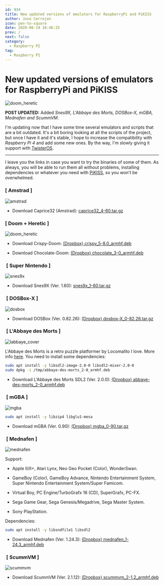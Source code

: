 ```yaml
---
id: 934
title: New updated versions of emulators for RaspberryPi and PiKISS
author: Jose Cerrejon
icon: pen-to-square
date: 2020-06-19 16:46:25
prev: /
next: false
category:
  - Raspberry PI
tag:
  - Raspberry PI
---
```


# New updated versions of emulators for RaspberryPi and PiKISS

![doom_heretic](/images/2020/06/doom_heretic.png)

**POST UPDATED:** Added *Snes9X, L'Abbaye des Morts, DOSBox-X, mGBA, Mednafen and ScummVM*.

I'm updating now that I have some time several emulators and scripts that are a bit outdated. It's a bit boring looking at all the scripts of the project, but once I have it and it's stable, I hope to increase the compatibility with *Raspberry Pi 4* and add some new ones. By the way, I'm slowly giving it support with [TwisterOS](https://raspbian-x.com/).

- - -
I leave you the links in case you want to try the binaries of some of them. As always, you will be able to run them all without problems, installing dependencies or whatever you need with [PiKISS](https://github.com/jmcerrejon/PiKISS), so you won't be overwhelmed.

###  [ Amstrad ]

![amstrad](/images/2020/06/amstrad.png)

* Download Caprice32 (Amstrad): [caprice32_4-60.tar.gz](/res/caprice32_4-60.tar.gz)

###  [ Doom + Heretic ]

![doom_heretic](/images/2020/06/doom_heretic.png)

* Download Crispy-Doom: [(Dropbox) crispy_5-8.0_armhf.deb](https://www.dropbox.com/s/xampebl70k9ll70/crispy_5-8.0_armhf.deb?dl=0)

* Download Chocolate-Doom: [(Dropbox) chocolate_3-0_armhf.deb](https://www.dropbox.com/s/qxxrx6clyrc0e4n/chocolate_3-0_armhf.deb?dl=0)

###  [ Super Nintendo ]

![snes9x](/images/2020/06/snes9x.png)

* Download Snes9X (Ver. 1.60): [snes9x_1-60.tar.gz](/res/snes9x_1-60.tar.gz)

###  [ DOSBox-X ]

![dosbox](/images/2020/06/dosbox.png)

* Download DOSBox (Ver. 0.82.26): [(Dropbox) dosbox-X_0-82.26.tar.gz](https://www.dropbox.com/s/ltjs2vvbc8u1k05/dosbox-X_0-82.26.tar.gz?dl=0)

###  [ L'Abbaye des Morts ]

![labbaye_cover](/images/2013/05/labbaye_cover.jpg)

L'Abbaye des Morts is a retro puzzle platformer by Locomalito I love. More info [here](/post.php?id=162). You need to install some dependencies:

```bash
sudo apt install -y libsdl2-image-2.0-0 libsdl2-mixer-2.0-0
sudo dpkg -i /tmp/abbaye-des-morts_2-0_armhf.deb
```


* Download L'Abbaye des Morts SDL2 (Ver. 2.0.0): [(Dropbox) abbaye-des-morts_2-0_armhf.deb](https://www.dropbox.com/s/w8iz2q3us5eablk/abbaye-des-morts_2-0_armhf.deb?dl=0)

###  [ mGBA ]

![mgba](/images/2020/06/mgba-logo.png)

```bash
sudo apt install -y libzip4 libglu1-mesa
```

* Download mGBA (Ver. 0.90): [(Dropbox) mgba_0-90.tar.gz](https://www.dropbox.com/s/r7fuex5dtfpi1u4/mgba_0-90.tar.gz?dl=)

###  [ Mednafen ]

![mednafen](/images/2020/06/mednafen.png)

Support:

* Apple II/II+, Atari Lynx, Neo Geo Pocket (Color), WonderSwan.

* GameBoy (Color), GameBoy Advance, Nintendo Entertainment System, Super Nintendo Entertainment System/Super Famicom.

* Virtual Boy, PC Engine/TurboGrafx 16 (CD), SuperGrafx, PC-FX.

* Sega Game Gear, Sega Genesis/Megadrive, Sega Master System.

* Sony PlayStation.

Dependencies:

```bash
sudo apt install -y libsndfile1 libsdl2
```

* Download Mednafen (Ver. 1.24.3): [(Dropbox) mednafen_1-24.3_armhf.deb](https://www.dropbox.com/s/nrkvem2vxjhxt74/mednafen_1-24.3_armhf.deb?dl=0)

###  [ ScummVM ]

![scummvm](/images/2016/05/monkey_island.jpg)

* Download ScummVM (Ver. 2.1.12): [(Dropbox) scummvm_2-1.2_armhf.deb](https://www.dropbox.com/s/edlpjjwintcqb7p/scummvm_2-1.2_armhf.deb?dl=0)